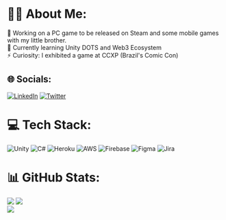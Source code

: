 # 🧑‍💻 About Me:
🔭 Working on a PC game to be released on Steam and some mobile games with my little brother.<br>🌱 Currently learning Unity DOTS and Web3 Ecosystem<br>⚡ Curiosity: I exhibited a game at CCXP (Brazil's Comic Con)


## 🌐 Socials:
[![LinkedIn](https://img.shields.io/badge/LinkedIn-%230077B5.svg?logo=linkedin&logoColor=white)](https://linkedin.com/in/devrafaelribeiro) [![Twitter](https://img.shields.io/badge/Twitter-%231DA1F2.svg?logo=Twitter&logoColor=white)](https://twitter.com/_rafaeltr) 

# 💻 Tech Stack:
![Unity](https://img.shields.io/badge/Unity-gray?style=for-the-badge&logo=unity) ![C#](https://img.shields.io/badge/c%23-%23239120.svg?style=for-the-badge&logo=c-sharp&logoColor=white) ![Heroku](https://img.shields.io/badge/heroku-%23430098.svg?style=for-the-badge&logo=heroku&logoColor=white) ![AWS](https://img.shields.io/badge/AWS-%23FF9900.svg?style=for-the-badge&logo=amazon-aws&logoColor=white) ![Firebase](https://img.shields.io/badge/firebase-%23039BE5.svg?style=for-the-badge&logo=firebase) ![Figma](https://img.shields.io/badge/figma-%23F24E1E.svg?style=for-the-badge&logo=figma&logoColor=white) ![Jira](https://img.shields.io/badge/jira-%230A0FFF.svg?style=for-the-badge&logo=jira&logoColor=white)
# 📊 GitHub Stats:
![](https://github-readme-stats.vercel.app/api?username=devrafaeltr&theme=dark&hide_border=false&include_all_commits=true&count_private=true)
![](https://github-readme-streak-stats.herokuapp.com/?user=devrafaeltr&theme=dark&hide_border=false)</br>
![](https://github-readme-stats.vercel.app/api/top-langs/?username=devrafaeltr&theme=dark&hide_border=false&include_all_commits=true&count_private=true&layout=compact)
